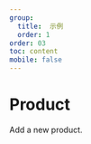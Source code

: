 ```yaml
---
group:
  title:  示例
  order: 1
order: 03
toc: content
mobile: false
---
```


# Product

Add a new product.

<code src="./examples/product"  background="#fff"></code>

